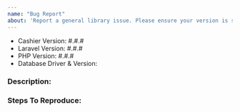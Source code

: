 ```yaml
---
name: "Bug Report"
about: 'Report a general library issue. Please ensure your version is still supported: https://laravel.com/docs/releases#support-policy'
---
```


- Cashier Version: #.#.#
- Laravel Version: #.#.#
- PHP Version: #.#.#
- Database Driver & Version:

### Description:


### Steps To Reproduce:

